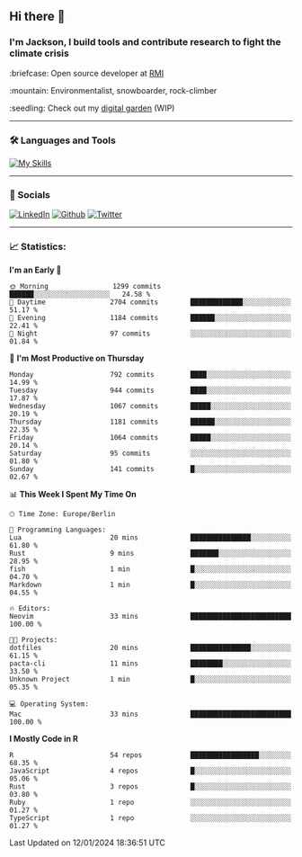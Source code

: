 ## Hi there :wave:
### I'm Jackson, I build tools and contribute research to fight the climate crisis
<p> :briefcase: Open source developer at <a href="https://rmi.org/" alt="RMI">RMI</a></p>
<p> :mountain: Environmentalist, snowboarder, rock-climber</p>
<p> :seedling: Check out my <a href="https://jdhoffa.github.io/" alt="digital garden">digital garden</a> (WIP) </p>

---

### :hammer_and_wrench: Languages and Tools

[![My Skills](https://skillicons.dev/icons?i=r,python,rust,js,html,css,postgresql,neovim,azure,docker,git&perline=6&theme=dark)](https://skillicons.dev)

---

### :iphone: Socials

[![LinkedIn](https://skillicons.dev/icons?i=linkedin&theme=dark)](https://www.linkedin.com/in/jackson-hoffart/) 
[![Github](https://skillicons.dev/icons?i=github&theme=dark)](https://github.com/jdhoffa) 
[![Twitter](https://skillicons.dev/icons?i=twitter&theme=dark)](https://twitter.com/jdhoffart) 

---

### :chart_with_upwards_trend: Statistics:

 
<!--START_SECTION:waka-->
**I'm an Early 🐤** 

```text
🌞 Morning                1299 commits        ██████░░░░░░░░░░░░░░░░░░░   24.58 % 
🌆 Daytime                2704 commits        █████████████░░░░░░░░░░░░   51.17 % 
🌃 Evening                1184 commits        ██████░░░░░░░░░░░░░░░░░░░   22.41 % 
🌙 Night                  97 commits          ░░░░░░░░░░░░░░░░░░░░░░░░░   01.84 % 
```
📅 **I'm Most Productive on Thursday** 

```text
Monday                   792 commits         ████░░░░░░░░░░░░░░░░░░░░░   14.99 % 
Tuesday                  944 commits         ████░░░░░░░░░░░░░░░░░░░░░   17.87 % 
Wednesday                1067 commits        █████░░░░░░░░░░░░░░░░░░░░   20.19 % 
Thursday                 1181 commits        ██████░░░░░░░░░░░░░░░░░░░   22.35 % 
Friday                   1064 commits        █████░░░░░░░░░░░░░░░░░░░░   20.14 % 
Saturday                 95 commits          ░░░░░░░░░░░░░░░░░░░░░░░░░   01.80 % 
Sunday                   141 commits         █░░░░░░░░░░░░░░░░░░░░░░░░   02.67 % 
```


📊 **This Week I Spent My Time On** 

```text
🕑︎ Time Zone: Europe/Berlin

💬 Programming Languages: 
Lua                      20 mins             ███████████████░░░░░░░░░░   61.80 % 
Rust                     9 mins              ███████░░░░░░░░░░░░░░░░░░   28.95 % 
fish                     1 min               █░░░░░░░░░░░░░░░░░░░░░░░░   04.70 % 
Markdown                 1 min               █░░░░░░░░░░░░░░░░░░░░░░░░   04.55 % 

🔥 Editors: 
Neovim                   33 mins             █████████████████████████   100.00 % 

🐱‍💻 Projects: 
dotfiles                 20 mins             ███████████████░░░░░░░░░░   61.15 % 
pacta-cli                11 mins             ████████░░░░░░░░░░░░░░░░░   33.50 % 
Unknown Project          1 min               █░░░░░░░░░░░░░░░░░░░░░░░░   05.35 % 

💻 Operating System: 
Mac                      33 mins             █████████████████████████   100.00 % 
```

**I Mostly Code in R** 

```text
R                        54 repos            █████████████████░░░░░░░░   68.35 % 
JavaScript               4 repos             █░░░░░░░░░░░░░░░░░░░░░░░░   05.06 % 
Rust                     3 repos             █░░░░░░░░░░░░░░░░░░░░░░░░   03.80 % 
Ruby                     1 repo              ░░░░░░░░░░░░░░░░░░░░░░░░░   01.27 % 
TypeScript               1 repo              ░░░░░░░░░░░░░░░░░░░░░░░░░   01.27 % 
```




 Last Updated on 12/01/2024 18:36:51 UTC
<!--END_SECTION:waka-->

